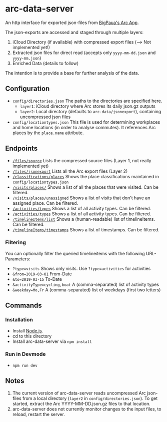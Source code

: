 # arc-data-server

An http interface for exported json-files from [BigPaua's Arc App](https://www.bigpaua.com/arcapp/privacy).

The json-exports are accessed and staged through multiple layers:

1. iCloud Directory (if available) with compressed export files (--> Not implemented yet!)
1. Extracted json files for direct read (accepts only `yyyy-mm-dd.json` and `yyyy-mm.json`)
1. Enriched Data (details to follow)

The intention is to provide a base for further analysis of the data.

## Configuration

* `config/directories.json` The paths to the directories are specified here.
  * `layer1`: iCloud directory where Arc stores its daily json.gz outputs
  * `layer2`: Local directory (defaults to `arc-data/jsonexport`), containing uncompressed json files
* `config/locationtypes.json` This file is used for determining workplaces and home locations (in order to analyse commutes). It references Arc places by the `place.name` attribute.

## Endpoints

* [`/files/source`](http://localhost:3000/files/source) Lists the compressed source files (Layer 1, not really implemented yet)
* [`/files/jsonexport`](http://localhost:3000/files/jsonexport) Lists all the Arc export files (Layer 2)
* [`/classifications/places`](http://localhost:3000/classifications/places) Shows the place classifications maintained in `config/locationtypes.json`
* [`/visits/places/`](http://localhost:3000/visits/places) Shows a list of all the places that were visited. Can be filtered.
* [`/visits/places/unassigned`](http://localhost:3000/visits/places/unassigned) Shows a list of visits that don't have an assigned place. Can be filtered.
* [`/activities/types`](http://localhost:3000/activities/types) Shows a list of all activity types. Can be filtered.
* [`/activities/types`](http://localhost:3000/activities/types) Shows a list of all activity types. Can be filtered.
* [`/timelineItems/list`](http://localhost:3000/timelineItems/list) Shows a (human-readable) list of timelineItems. Can be filtered.
* [`/timelineItems/timestamps`](http://localhost:3000/timelineItems/timestamps) Shows a list of timestamps. Can be filtered.

### Filtering
You can optionally filter the queried timelineitems with the following URL-Parameters:

* `?type=visits` Shows only visits. Use `?type=activities` for activities
* `&from=2019-03-01` From-Date
* `&to=2019-03-15` To-Date
* `&activityType=cycling,boat` A (comma-separated) list of activity types
* `&weekday=Mo,Fr` A (comma-separated) list of weekdays (first two letters)

## Commands

### Installation

* Install [Node.js](https://nodejs.org/en/).
* cd to this directory
* Install arc-data-server via `npm install`

### Run in Devmode

* `npm run dev`

## Notes

1. The current version of arc-data-server reads uncompressed Arc json-files from a local directory (`layer2` in `config/directories.json`). To get started, extract the Arc YYYY-MM-DD.json.gz files to that location.
2. arc-data-server does not currently monitor changes to the input files, to reload, restart the server.